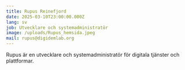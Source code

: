 ```yaml
---
title: Rupus Reinefjord
date: 2025-03-10T23:00:00.000Z
lang: sv
job: Utvecklare och systemadministratör
image: /uploads/Rupus_hemsida.jpeg
mail: rupus@digidemlab.org
---
```


Rupus är en utvecklare och systemadministratör för digitala tjänster och plattformar.
